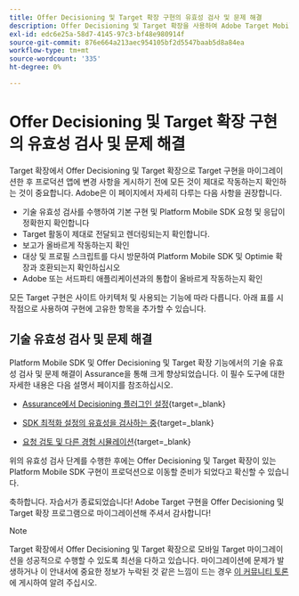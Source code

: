 ```yaml
---
title: Offer Decisioning 및 Target 확장 구현의 유효성 검사 및 문제 해결
description: Offer Decisioning 및 Target 확장을 사용하여 Adobe Target Mobile 구현의 유효성을 확인하고 문제를 해결하는 방법을 알아봅니다.
exl-id: edc6e25a-58d7-4145-97c3-bf48e980914f
source-git-commit: 876e664a213aec954105bf2d5547baab5d8a84ea
workflow-type: tm+mt
source-wordcount: '335'
ht-degree: 0%

---
```


# Offer Decisioning 및 Target 확장 구현의 유효성 검사 및 문제 해결

Target 확장에서 Offer Decisioning 및 Target 확장으로 Target 구현을 마이그레이션한 후 프로덕션 앱에 변경 사항을 게시하기 전에 모든 것이 제대로 작동하는지 확인하는 것이 중요합니다. Adobe은 이 페이지에서 자세히 다루는 다음 사항을 권장합니다.

* 기술 유효성 검사를 수행하여 기본 구현 및 Platform Mobile SDK 요청 및 응답이 정확한지 확인합니다
* Target 활동이 제대로 전달되고 렌더링되는지 확인합니다.
* 보고가 올바르게 작동하는지 확인
* 대상 및 프로필 스크립트를 다시 방문하여 Platform Mobile SDK 및 Optimie 확장과 호환되는지 확인하십시오
* Adobe 또는 서드파티 애플리케이션과의 통합이 올바르게 작동하는지 확인

모든 Target 구현은 사이트 아키텍처 및 사용되는 기능에 따라 다릅니다. 아래 표를 시작점으로 사용하여 구현에 고유한 항목을 추가할 수 있습니다.

## 기술 유효성 검사 및 문제 해결

Platform Mobile SDK 및 Offer Decisioning 및 Target 확장 기능에서의 기술 유효성 검사 및 문제 해결이 Assurance을 통해 크게 향상되었습니다. 이 필수 도구에 대한 자세한 내용은 다음 설명서 페이지를 참조하십시오.

* [Assurance에서 Decisioning 플러그인 설정](https://developer.adobe.com/client-sdks/edge/adobe-journey-optimizer-decisioning/assurance-setup/){target=_blank}

* [SDK 최적화 설정의 유효성을 검사하는 중](https://developer.adobe.com/client-sdks/edge/adobe-journey-optimizer-decisioning/optimize-configuration-view/){target=_blank}

* [요청 검토 및 다른 경험 시뮬레이션](https://developer.adobe.com/client-sdks/edge/adobe-journey-optimizer-decisioning/review-simulate/){target=_blank}

위의 유효성 검사 단계를 수행한 후에는 Offer Decisioning 및 Target 확장이 있는 Platform Mobile SDK 구현이 프로덕션으로 이동할 준비가 되었다고 확신할 수 있습니다.

축하합니다. 자습서가 종료되었습니다! Adobe Target 구현을 Offer Decisioning 및 Target 확장 프로그램으로 마이그레이션해 주셔서 감사합니다!

>[!NOTE]
>
>Target 확장에서 Offer Decisioning 및 Target 확장으로 모바일 Target 마이그레이션을 성공적으로 수행할 수 있도록 최선을 다하고 있습니다. 마이그레이션에 문제가 발생하거나 이 안내서에 중요한 정보가 누락된 것 같은 느낌이 드는 경우 [이 커뮤니티 토론](https://experienceleaguecommunities.adobe.com/t5/adobe-experience-platform-data/tutorial-discussion-migrate-target-from-at-js-to-web-sdk/m-p/575587?profile.language=ko#M463)에 게시하여 알려 주십시오.
